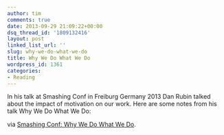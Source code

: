 ```yaml
---
author: tim
comments: true
date: 2013-09-29 21:09:22+00:00
dsq_thread_id: '1809132416'
layout: post
linked_list_url: ''
slug: why-we-do-what-we-do
title: Why We Do What We Do
wordpress_id: 1361
categories:
- Reading
---
```


In his talk at Smashing Conf in Freiburg Germany 2013 Dan Rubin talked about
the impact of motivation on our work. Here are some notes from his talk Why We
Do What We Do:

via [Smashing Conf: Why We Do What We
Do](http://www.lukew.com/ff/entry.asp?1791=).

